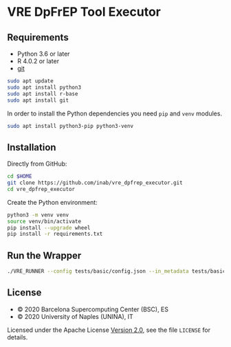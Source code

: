 # VRE DpFrEP Tool Executor

## Requirements

- Python 3.6 or later
- R 4.0.2 or later
- [git](https://git-scm.com/downloads)

```bash
sudo apt update
sudo apt install python3
sudo apt install r-base
sudo apt install git
```

In order to install the Python dependencies you need `pip` and `venv` modules.

```bash
sudo apt install python3-pip python3-venv
```

## Installation

Directly from GitHub:

```bash
cd $HOME
git clone https://github.com/inab/vre_dpfrep_executor.git
cd vre_dpfrep_executor
```

Create the Python environment:

```bash
python3 -m venv venv
source venv/bin/activate
pip install --upgrade wheel
pip install -r requirements.txt
```

## Run the Wrapper

```bash
./VRE_RUNNER --config tests/basic/config.json --in_metadata tests/basic/in_metadata.json --out_metadata out_metadata.json --log_file VRE_RUNNER.log
```

## License

* © 2020 Barcelona Supercomputing Center (BSC), ES
* © 2020 University of Naples (UNINA), IT

Licensed under the Apache License [Version 2.0](https://www.apache.org/licenses/LICENSE-2.0), see the file `LICENSE` for
details.